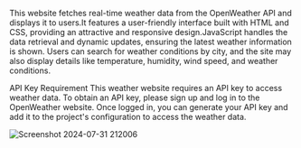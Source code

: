 This website fetches real-time weather data from the OpenWeather API and displays it to users.It features a user-friendly interface built with HTML and CSS, providing an attractive and responsive design.JavaScript handles the data retrieval and dynamic updates, ensuring the latest weather information is shown. Users can search for weather conditions by city, and the site may also display details like temperature, humidity, wind speed, and weather conditions.

API Key Requirement
This weather website requires an API key to access weather data. To obtain an API key, please sign up and log in to the OpenWeather website. Once logged in, you can generate your API key and add it to the project's configuration to access the weather data.

![Screenshot 2024-07-31 212006](https://github.com/user-attachments/assets/583acb52-e50b-48f7-abf7-451f405b0e18)
